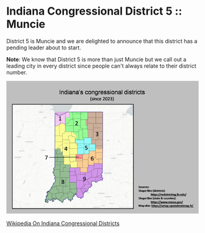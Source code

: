 # Indiana Congressional District 5 :: Muncie

District 5 is Muncie and we are delighted to announce that this district has a pending leader about to start.

**Note**: We know that District 5 is more than just Muncie but we call out a leading city in every district since people can't always relate to their district number.

![image](/images/districts.png)

[Wikipedia On Indiana Congressional Districts](https://en.wikipedia.org/wiki/Indiana%27s_congressional_districts)